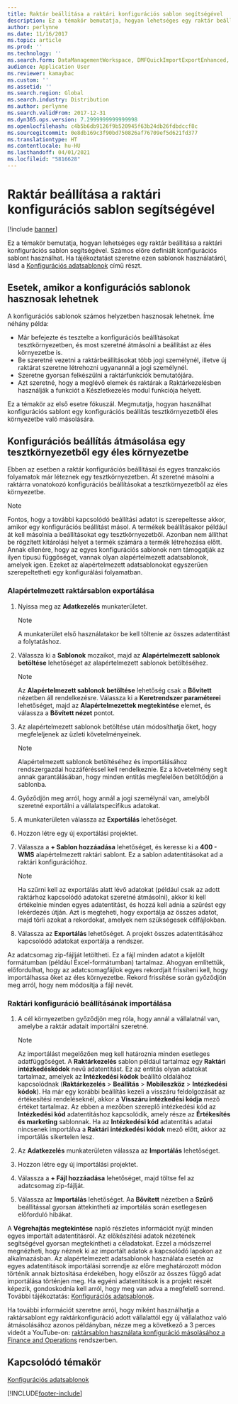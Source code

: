 ```yaml
---
title: Raktár beállítása a raktári konfigurációs sablon segítségével
description: Ez a témakör bemutatja, hogyan lehetséges egy raktár beállítása a raktári konfigurációs sablon segítségével.
author: perlynne
ms.date: 11/16/2017
ms.topic: article
ms.prod: ''
ms.technology: ''
ms.search.form: DataManagementWorkspace, DMFQuickImportExportEnhanced, DMFDefinitionGroupTemplate, DMFEntityTemplateDefinitionLoadDialog
audience: Application User
ms.reviewer: kamaybac
ms.custom: ''
ms.assetid: ''
ms.search.region: Global
ms.search.industry: Distribution
ms.author: perlynne
ms.search.validFrom: 2017-12-31
ms.dyn365.ops.version: 7.2999999999999998
ms.openlocfilehash: c4b5b6db9126f9b520945f63b24db26fdbdccf8c
ms.sourcegitcommit: 0e8db169c3f90bd750826af76709ef5d621fd377
ms.translationtype: HT
ms.contentlocale: hu-HU
ms.lasthandoff: 04/01/2021
ms.locfileid: "5816628"
---
```

# <a name="set-up-a-warehouse-by-using-a-warehouse-configuration-template"></a>Raktár beállítása a raktári konfigurációs sablon segítségével

[!include [banner](../includes/banner.md)]

Ez a témakör bemutatja, hogyan lehetséges egy raktár beállítása a raktári konfigurációs sablon segítségével. Számos előre definiált konfigurációs sablont használhat. Ha tájékoztatást szeretne ezen sablonok használatáról, lásd a [Konfigurációs adatsablonok](../../dev-itpro/data-entities/configuration-data-templates.md) című részt.

## <a name="scenarios-where-configuration-templates-can-be-helpful"></a>Esetek, amikor a konfigurációs sablonok hasznosak lehetnek

A konfigurációs sablonok számos helyzetben hasznosak lehetnek. Íme néhány példa:

- Már befejezte és tesztelte a konfigurációs beállításokat tesztkörnyezetben, és most szeretné átmásolni a beállítást az éles környezetbe is.
- Be szeretné vezetni a raktárbeállításokat több jogi személynél, illetve új raktárat szeretne létrehozni ugyanannál a jogi személynél.
- Szeretne gyorsan felkészülni a raktárfunkciók bemutatójára.
- Azt szeretné, hogy a meglévő elemek és raktárak a Raktárkezelésben használják a funkciót a Készletkezelés modul funkciója helyett.

Ez a témakör az első esetre fókuszál. Megmutatja, hogyan használhat konfigurációs sablont egy konfigurációs beállítás tesztkörnyezetből éles környezetbe való másolására.

## <a name="copy-a-configuration-setup-from-a-test-environment-to-a-production-environment"></a>Konfigurációs beállítás átmásolása egy tesztkörnyezetből egy éles környezetbe

Ebben az esetben a raktár konfigurációs beállításai és egyes tranzakciós folyamatok már léteznek egy tesztkörnyezetben. Át szeretné másolni a raktárra vonatokozó konfigurációs beállításokat a tesztkörnyezetből az éles környezetbe.

> [!NOTE]
> Fontos, hogy a további kapcsolódó beállítási adatot is szerepeltesse akkor, amikor egy konfigurációs beállítást másol. A termékek beállításakor például át kell másolnia a beállításokat egy tesztkörnyezetből. Azonban nem állíthat be rögzített kitárolási helyet a termék számára a termék létrehozása előtt. Annak ellenére, hogy az egyes konfigurációs sablonok nem támogatják az ilyen típusú függőséget, vannak olyan alapértelmezett adatsablonok, amelyek igen. Ezeket az alapértelmezett adatsablonokat egyszerűen szerepeltetheti egy konfigurálási folyamatban.

### <a name="export-a-default-warehouse-template"></a>Alapértelmezett raktársablon exportálása 

1. Nyissa meg az **Adatkezelés** munkaterületet.

    > [!NOTE]
    > A munkaterület első használatakor be kell töltenie az összes adatentitást a folytatáshoz.

2. Válassza ki a **Sablonok** mozaikot, majd az **Alapértelmezett sablonok betöltése** lehetőséget az alapértelmezett sablonok betöltéséhez.

    > [!NOTE]
    > Az **Alapértelmezett sablonok betöltése** lehetőség csak a **Bővített** nézetben áll rendelkezésre. Válassza ki a **Keretrendszer paraméterei** lehetőséget, majd az **Alapértelmezettek megtekintése** elemet, és válassza a **Bővített nézet** pontot.

3. Az alapértelmezett sablonok betöltése után módosíthatja őket, hogy megfeleljenek az üzleti követelményeinek.

    > [!NOTE]
    > Alapértelmezett sablonok betöltéséhez és importálásához rendszergazdai hozzáféréssel kell rendelkeznie. Ez a követelmény segít annak garantálásában, hogy minden entitás megfelelően betöltődjön a sablonba.

4. Győződjön meg arról, hogy annál a jogi személynál van, amelyből szeretné exportálni a vállalatspecifikus adatokat.
5. A munkaterületen válassza az **Exportálás** lehetőséget.
6. Hozzon létre egy új exportálási projektet.
7. Válassza a **+ Sablon hozzáadása** lehetőséget, és keresse ki a **400 - WMS** alapértelmezett raktári sablont. Ez a sablon adatentitásokat ad a raktári konfigurációhoz.

    > [!NOTE]
    > Ha szűrni kell az exportálás alatt lévő adatokat (például csak az adott raktárhoz kapcsolódó adatokat szeretné átmásolni), akkor ki kell értékelnie minden egyes adatentitást, és hozzá kell adnia a szűrést egy lekérdezés útján. Azt is megteheti, hogy exportálja az összes adatot, majd törli azokat a rekordokat, amelyek nem szükségesek célfájlokban.

8. Válassza az **Exportálás** lehetőséget. A projekt összes adatentitásához kapcsolódó adatokat exportálja a rendszer.

Az adatcsomag zip-fájlját letöltheti. Ez a fájl minden adatot a kijelölt formátumban (például Excel-formátumban) tartalmaz. Ahogyan említettük, előfordulhat, hogy az adatcsomagfájlok egyes rekordjait frissíteni kell, hogy importálhassa őket az éles környezetbe. Rekord frissítése során győződjön meg arról, hogy nem módosítja a fájl nevét.

### <a name="import-a-warehouse-configuration-setup"></a>Raktári konfiguráció beállításának importálása

1. A cél környezetben győződjön meg róla, hogy annál a vállalatnál van, amelybe a raktár adatait importálni szeretné.

    > [!NOTE]
    > Az importálást megelőzően meg kell határoznia minden esetleges adatfüggőséget. A **Raktárkezelés** sablon például tartalmaz egy **Raktári intézkedéskódok** nevű adatentitást. Ez az entitás olyan adatokat tartalmaz, amelyek az **Intézkedési kódok** beállító oldalához kapcsolódnak (**Raktárkezelés** > **Beállítás** > **Mobileszköz** > **Intézkedési kódok**). Ha már egy korábbi beállítás kezeli a visszáru feldolgozását az értékesítési rendeléseknél, akkor a **Visszáru intézkedési kódja** mező értéket tartalmaz. Az ebben a mezőben szereplő intézkedési kód az **Intézkedési kód** adatentitáshoz kapcsolódik, amely része az **Értékesítés és marketing** sablonnak. Ha az **Intézkedési kód** adatentitás adatai nincsenek importálva a **Raktári intézkedési kódok** mező előtt, akkor az importálás sikertelen lesz.

2. Az **Adatkezelés** munkaterületen válassza az **Importálás** lehetőséget.
3. Hozzon létre egy új importálási projektet.
4. Válassza a **+ Fájl hozzáadása** lehetőséget, majd töltse fel az adatcsomag zip-fájlját.
5. Válassza az **Importálás** lehetőséget. Aa **Bővített** nézetben a **Szűrő** beállítással gyorsan áttekintheti az importálás során esetlegesen előforduló hibákat.

A **Végrehajtás megtekintése** napló részletes információt nyújt minden egyes importált adatentitásról. Az előkészítési adatok nézetének segítségével gyorsan megtekintheti a céladatokat. Ezzel a módszerrel megnézheti, hogy néznek ki az importált adatok a kapcsolódó lapokon az alkalmazásban. Az alapértelmezett adatsablonok használata esetén az egyes adatentitások importálási sorrendje az előre meghatározott módon történik annak biztosítása érdekében, hogy először az összes függő adat importálása történjen meg. Ha egyéni adatentitások is a projekt részét képezik, gondoskodnia kell arról, hogy meg van adva a megfelelő sorrend. További tájékoztatás: [Konfigurációs adatsablonok](../../dev-itpro/data-entities/configuration-data-templates.md).

Ha további információt szeretne arról, hogy miként használhatja a raktársablont egy raktárkonfiguráció adott vállalattól egy új vállalathoz való átmásolásához azonos példányban, nézze meg a következő a 3 perces videót a YouTube-on: [raktársablon használata konfiguráció másolásához a Finance and Operations](https://www.youtube.com/watch?v=K2WIfFlqJYs) rendszerben.

## <a name="related-topic"></a>Kapcsolódó témakör

[Konfigurációs adatsablonok](../../dev-itpro/data-entities/configuration-data-templates.md)


[!INCLUDE[footer-include](../../includes/footer-banner.md)]
